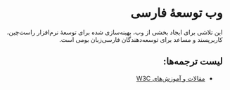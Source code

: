 <div dir="rtl">
  
# وب توسعه‌ٔ فارسی
این تلاشی برای ایجاد بخشی از وب، بهینه‌سازی شده برای توسعه‌ٔ نرم‌افزار راست‌چین، کاربرپسند و مساعد برای توسعه‌دهندگان فارسی‌زبان بومی است.

## لیست ترجمه‌ها:
- [مقالات و آموزش‌های W3C](https://github.com/MOSiHiHi/Farsi-Development-Web/blob/Hyp/%D9%85%D9%82%D8%A7%D9%84%D8%A7%D8%AA%20%D9%88%20%D8%A2%D9%85%D9%88%D8%B2%D8%B4%E2%80%8C%D9%87%D8%A7%DB%8C%20W3C.md)

</div>
